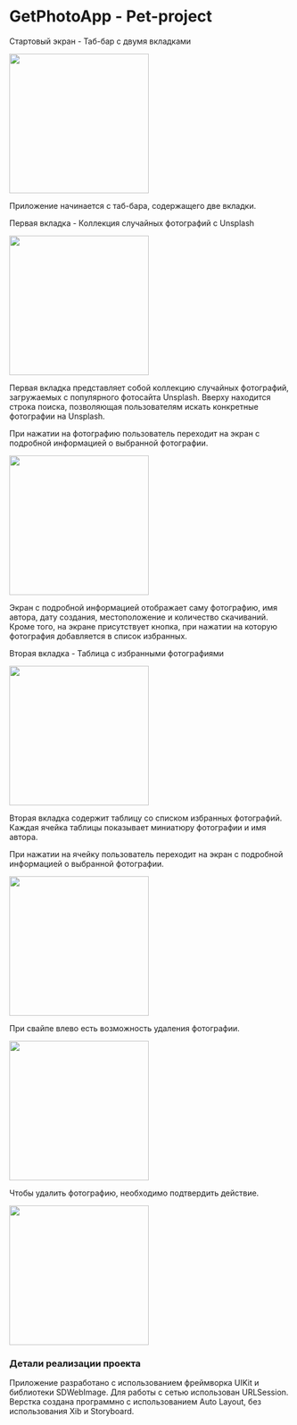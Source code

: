 # GetPhotoApp - Pet-project

Стартовый экран - Таб-бар с двумя вкладками

<img src="https://github.com/vasiario/GetPhotoApp/assets/109281229/cc7faf91-8de9-40e5-9a87-bca539feed77" width="250">

Приложение начинается с таб-бара, содержащего две вкладки.

Первая вкладка - Коллекция случайных фотографий с Unsplash 

<img src="https://github.com/vasiario/GetPhotoApp/assets/109281229/664e4b3d-55fa-4de0-af21-a00d98629288" width="250">

Первая вкладка представляет собой коллекцию случайных фотографий, загружаемых с популярного фотосайта Unsplash. Вверху находится строка поиска, позволяющая пользователям искать конкретные фотографии на Unsplash.

При нажатии на фотографию пользователь переходит на экран с подробной информацией о выбранной фотографии.

<img src="https://github.com/vasiario/GetPhotoApp/assets/109281229/d6256b21-db69-49c7-93bf-8128011ef319" width="250">

Экран с подробной информацией отображает саму фотографию, имя автора, дату создания, местоположение и количество скачиваний. Кроме того, на экране присутствует кнопка, при нажатии на которую фотография добавляется в список избранных.

Вторая вкладка - Таблица с избранными фотографиями

<img src="https://github.com/vasiario/GetPhotoApp/assets/109281229/a732bb10-d6ef-43bf-8472-ca23fa99118b" width="250">

Вторая вкладка содержит таблицу со списком избранных фотографий. Каждая ячейка таблицы показывает миниатюру фотографии и имя автора.

При нажатии на ячейку пользователь переходит на экран с подробной информацией о выбранной фотографии.

<img src="https://github.com/vasiario/GetPhotoApp/assets/109281229/8f23ac5f-f5a0-44c5-ba39-2a2eac6004f2" width="250">

При свайпе влево есть возможность удаления фотографии.

<img src="https://github.com/vasiario/GetPhotoApp/assets/109281229/84bb1f14-254e-431a-a974-4598946f1e0d" width="250">

Чтобы удалить фотографию, необходимо подтвердить действие.

<img src="https://github.com/vasiario/GetPhotoApp/assets/109281229/0ad00a6d-0288-479d-965e-1c9569695ac9" width="250">


### Детали реализации проекта
Приложение разработано с использованием фреймворка UIKit и библиотеки SDWebImage.
Для работы с сетью использован URLSession.
Верстка создана программно с использованием Auto Layout, без использования Xib и Storyboard.
